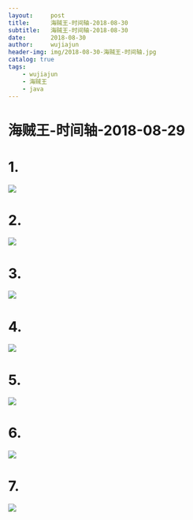 ```yaml
---
layout:     post
title:      海贼王-时间轴-2018-08-30
subtitle:   海贼王-时间轴-2018-08-30
date:       2018-08-30
author:     wujiajun
header-img: img/2018-08-30-海贼王-时间轴.jpg
catalog: true
tags:
    - wujiajun
    - 海贼王
    - java
---
```


# 海贼王-时间轴-2018-08-29

# 1.
![](https://ws2.sinaimg.cn/large/006tNbRwgy1fuqqm0qgxzj30rs4uhx6p.jpg)
# 2.
![](https://ws4.sinaimg.cn/large/006tNbRwgy1fuqqmd1qb3j30rs4k27wh.jpg)
# 3.
![](https://ws1.sinaimg.cn/large/0069RVTdgy1furpnrq9xqj30rz4mohdt.jpg)
# 4.
![](https://ws3.sinaimg.cn/large/0069RVTdgy1furpooti1kj30rs4mo7wh.jpg)
# 5.
![](https://ws3.sinaimg.cn/large/0069RVTdgy1furpp0adycj30rs4mokjl.jpg)
# 6.
![](https://ws3.sinaimg.cn/large/0069RVTdgy1furppcllz7j30rs4moe81.jpg)
# 7.
![](https://ws1.sinaimg.cn/large/0069RVTdgy1furppsax2kj30rs4mox6p.jpg)
